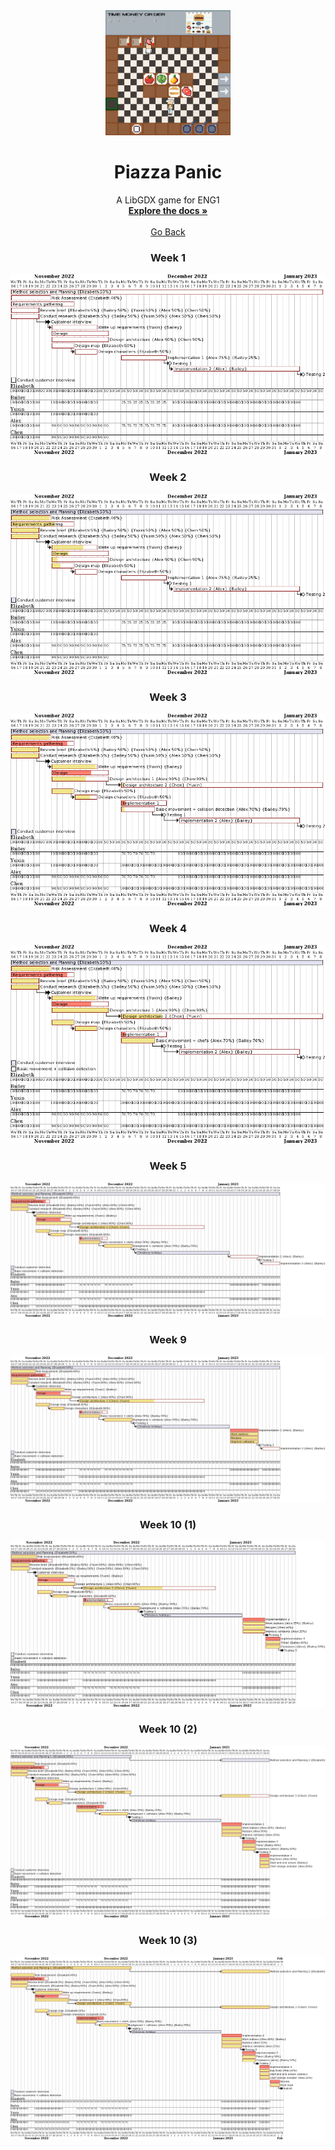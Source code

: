 <div align="center">
  <a href="https://github.com/team13eng1/piazza-panic/">
    <img src="assets/Capture.PNG" alt="Logo" width="200" height="200">
  </a>

  <h1 align="center">Piazza Panic</h1>

  <p align="center">
    A LibGDX game for ENG1
    <br />
    <a href="https://github.com/team13eng1/piazza-panic"><strong>Explore the docs »</strong></a>
    <br />
    <br />
    <a href="https://team13eng1.github.io/">Go Back</a>
  </p>
</div>



<h3 align="center">Week 1</h3>
<p align="center">
  <img src="assets/week1.png">
</p>
<h3 align="center">Week 2</h3>
<p align="center">
  <img src="assets/week2.png">
</p>
<h3 align="center">Week 3</h3>
<p align="center">
  <img src="assets/week3.png">
</p>
<h3 align="center">Week 4</h3>
<p align="center">
  <img src="assets/week4.png">
</p>
<h3 align="center">Week 5</h3>
<p align="center">
  <img src="assets/week5.png">
</p>
<h3 align="center">Week 9</h3>
<p align="center">
  <img src="assets/week9.png">
</p>
<h3 align="center">Week 10 (1)</h3>
<p align="center">
  <img src="assets/week10p1.png">
</p>
<h3 align="center">Week 10 (2)</h3>
<p align="center">
  <img src="assets/week10p2.png">
</p>
<h3 align="center">Week 10 (3)</h3>
<p align="center">
  <img src="assets/week10p3.png">
</p>

